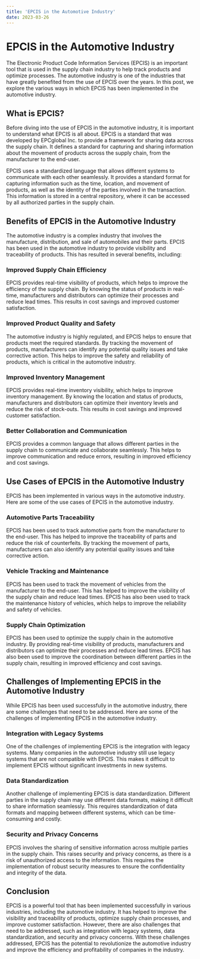```yaml
---
title: 'EPCIS in the Automotive Industry'
date: 2023-03-26
---
```


# EPCIS in the Automotive Industry

The Electronic Product Code Information Services (EPCIS) is an important tool that is used in the supply chain industry to help track products and optimize processes. The automotive industry is one of the industries that have greatly benefited from the use of EPCIS over the years. In this post, we explore the various ways in which EPCIS has been implemented in the automotive industry.

## What is EPCIS?

Before diving into the use of EPCIS in the automotive industry, it is important to understand what EPCIS is all about. EPCIS is a standard that was developed by EPCglobal Inc. to provide a framework for sharing data across the supply chain. It defines a standard for capturing and sharing information about the movement of products across the supply chain, from the manufacturer to the end-user.

EPCIS uses a standardized language that allows different systems to communicate with each other seamlessly. It provides a standard format for capturing information such as the time, location, and movement of products, as well as the identity of the parties involved in the transaction. This information is stored in a central repository, where it can be accessed by all authorized parties in the supply chain.

## Benefits of EPCIS in the Automotive Industry

The automotive industry is a complex industry that involves the manufacture, distribution, and sale of automobiles and their parts. EPCIS has been used in the automotive industry to provide visibility and traceability of products. This has resulted in several benefits, including:

### Improved Supply Chain Efficiency

EPCIS provides real-time visibility of products, which helps to improve the efficiency of the supply chain. By knowing the status of products in real-time, manufacturers and distributors can optimize their processes and reduce lead times. This results in cost savings and improved customer satisfaction.

### Improved Product Quality and Safety

The automotive industry is highly regulated, and EPCIS helps to ensure that products meet the required standards. By tracking the movement of products, manufacturers can identify any potential quality issues and take corrective action. This helps to improve the safety and reliability of products, which is critical in the automotive industry.

### Improved Inventory Management

EPCIS provides real-time inventory visibility, which helps to improve inventory management. By knowing the location and status of products, manufacturers and distributors can optimize their inventory levels and reduce the risk of stock-outs. This results in cost savings and improved customer satisfaction.

### Better Collaboration and Communication

EPCIS provides a common language that allows different parties in the supply chain to communicate and collaborate seamlessly. This helps to improve communication and reduce errors, resulting in improved efficiency and cost savings.

## Use Cases of EPCIS in the Automotive Industry

EPCIS has been implemented in various ways in the automotive industry. Here are some of the use cases of EPCIS in the automotive industry.

### Automotive Parts Traceability

EPCIS has been used to track automotive parts from the manufacturer to the end-user. This has helped to improve the traceability of parts and reduce the risk of counterfeits. By tracking the movement of parts, manufacturers can also identify any potential quality issues and take corrective action.

### Vehicle Tracking and Maintenance

EPCIS has been used to track the movement of vehicles from the manufacturer to the end-user. This has helped to improve the visibility of the supply chain and reduce lead times. EPCIS has also been used to track the maintenance history of vehicles, which helps to improve the reliability and safety of vehicles.

### Supply Chain Optimization

EPCIS has been used to optimize the supply chain in the automotive industry. By providing real-time visibility of products, manufacturers and distributors can optimize their processes and reduce lead times. EPCIS has also been used to improve the coordination between different parties in the supply chain, resulting in improved efficiency and cost savings.

## Challenges of Implementing EPCIS in the Automotive Industry

While EPCIS has been used successfully in the automotive industry, there are some challenges that need to be addressed. Here are some of the challenges of implementing EPCIS in the automotive industry.

### Integration with Legacy Systems

One of the challenges of implementing EPCIS is the integration with legacy systems. Many companies in the automotive industry still use legacy systems that are not compatible with EPCIS. This makes it difficult to implement EPCIS without significant investments in new systems.

### Data Standardization

Another challenge of implementing EPCIS is data standardization. Different parties in the supply chain may use different data formats, making it difficult to share information seamlessly. This requires standardization of data formats and mapping between different systems, which can be time-consuming and costly.

### Security and Privacy Concerns

EPCIS involves the sharing of sensitive information across multiple parties in the supply chain. This raises security and privacy concerns, as there is a risk of unauthorized access to the information. This requires the implementation of robust security measures to ensure the confidentiality and integrity of the data.

## Conclusion

EPCIS is a powerful tool that has been implemented successfully in various industries, including the automotive industry. It has helped to improve the visibility and traceability of products, optimize supply chain processes, and improve customer satisfaction. However, there are also challenges that need to be addressed, such as integration with legacy systems, data standardization, and security and privacy concerns. With these challenges addressed, EPCIS has the potential to revolutionize the automotive industry and improve the efficiency and profitability of companies in the industry.
